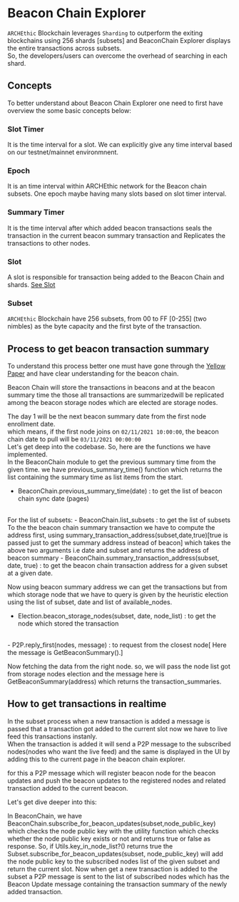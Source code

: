 
# Beacon Chain Explorer

`ARCHEthic` Blockchain leverages `Sharding` to outperform the exiting blockchains using 256 shards [subsets] and BeaconChain Explorer displays the entire transactions across subsets. 
<br />
So, the developers/users can overcome the overhead of searching in each shard.


## Concepts
To better understand about Beacon Chain Explorer one need to first have overview the some basic concepts below: 

### Slot Timer

It is the time interval for a slot. We can explicitly give any time interval based on our testnet/mainnet environmnent.

### Epoch

It is an time interval within ARCHEthic network for the Beacon chain subsets.
One epoch maybe having many slots based on slot timer interval.

### Summary Timer

It is the time interval after which added beacon transactions seals the transaction in the current beacon summary transaction and Replicates the transactions to other nodes.


### Slot

A slot is responsible for transaction being added to the Beacon Chain and shards. [See Slot](/technology/sharding/beacon_chain.md#slot)

### Subset
`ARCHEthic` Blockchain have 256 subsets, from 00 to FF [0-255] (two nimbles) as the byte capacity and the first byte of the transaction.


## Process to get beacon transaction summary
To understand this process better one must have gone through the [Yellow Paper](https://uniris.io/UNIRIS-Yellow-Paper.pdf) and have clear understanding for the beacon chain.

Beacon Chain will store the transactions in beacons and at the beacon summary time the those all transactions are summarizedwill be replicated among the beacon storage nodes which are elected are storage nodes.

 The day 1 will be the next beacon summary date from the first node enrollment date.
 <br/>
 which means, if the first node joins on `02/11/2021 10:00:00`, the beacon chain date to pull will be `03/11/2021 00:00:00`
 <br/>
Let's get deep into the codebase. So, here are the functions we have implemented.
<br/>
In the BeaconChain module to get the previous summary time from the given time. we have previous_summary_time() function which returns the list containing the summary time as list items from the start.
- BeaconChain.previous_summary_time(date)  : to get the list of beacon chain sync date (pages)
<br/>
 For the list of subsets: 
- BeaconChain.list_subsets : to get the list of subsets
 To the the beacon chain summary transaction we have to compute the address first, using summary_transaction_address(subset,date,true)[true is passed just to get the summary address instead of beacon] which takes the above two arguments i.e date and subset and returns the address of beacon summary
- BeaconChain.summary_transaction_address(subset, date, true)  : to get the beacon chain transaction address for a given subset at a given date.

 Now using beacon summary address we can get the transactions but from which storage node that we have to query is given by the heuristic election using the list of subset, date and list of available_nodes. 
- Election.beacon_storage_nodes(subset, date, node_list) : to get the node which stored the transaction
<br/>
- P2P.reply_first(nodes, message)  : to request from the closest node[
Here the message is GetBeaconSummary().]

 Now fetching the data from the right node.
 so, we will pass the node list got from storage nodes election and the message here is GetBeaconSummary(address) which returns the transaction_summaries.

## How to get transactions in realtime

In the subset process when a new transaction is added a message is passed that a transaction got added to the current slot now we have to live feed this transactions instanly.
<br/>
When the transaction is added it will send a P2P message to the subscribed nodes(nodes who want the live feed) and the same is displayed in the UI by adding this to the current page in the beacon chain explorer.

for this a P2P message which will register beacon node for the beacon updates and push the beacon updates to the registered nodes and related transaction added to the current beacon.  

Let's get dive deeper into this:

In BeaconChain, we have BeaconChain.subscribe_for_beacon_updates(subset,node_public_key) which checks the node public key with the utility function which checks whether the node public key exists or not and returns true or false as response. So, if Utils.key_in_node_list?() returns true the 
Subset.subscribe_for_beacon_updates(subset, node_public_key) will add the node public key to the subscribed nodes list of the given subset and return the current slot.
Now when get a new transaction is added to the subset a P2P message is sent to the list of subscribed nodes which has the Beacon Update message containing the transaction summary of the newly added transaction.